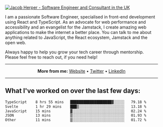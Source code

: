 [![Jacob Herper - Software Engineer and Consultant in the UK](https://res.cloudinary.com/jacobherper/image/upload/v1641506277/gh-image.png)](https://jacobherper.com/)

I am a passionate Software Engineer, specialised in front-end development using React and TypeScript. As an advocate for web performance and accessibility and an evangelist for the Jamstack, I create amazing web applications to make the internet a better place. You can talk to me about anything related to JavaScript, the React ecosystem, Jamstack and the open web.

Always happy to help you grow your tech career through mentorship. Please feel free to reach out, if you need help!

---

<p align="center">
  <strong>More from me:</strong> 
  <a href="https://jacobherper.com/">Website</a> •
  <a href="https://twitter.com/intent/follow?screen_name=jakeherp&tw_p=followbutton">Twitter</a> •
  <a href="https://www.linkedin.com/in/jacobherper/">LinkedIn</a>
</p>

---

## What I've worked on over the last few days:

<!--START_SECTION:waka-->

```txt
TypeScript    8 hrs 55 mins   ███████████████████▓░░░░░   79.18 %
Svelte        1 hr 29 mins    ███▒░░░░░░░░░░░░░░░░░░░░░   13.18 %
JavaScript    15 mins         ▓░░░░░░░░░░░░░░░░░░░░░░░░   02.24 %
JSON          13 mins         ▒░░░░░░░░░░░░░░░░░░░░░░░░   01.93 %
Other         11 mins         ▒░░░░░░░░░░░░░░░░░░░░░░░░   01.72 %
```

<!--END_SECTION:waka-->
